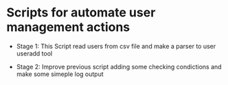 # Scripts for automate user management actions

* Stage 1: This Script read users from csv file and make a parser to user useradd tool

* Stage 2: Improve previous script adding some checking condictions and make some simeple log output
